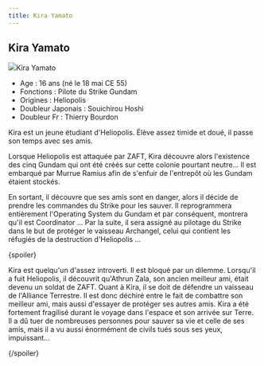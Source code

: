 ```yaml
---
title: Kira Yamato
---
```


Kira Yamato
-----------

![](/images/stories/saga/gundamseed/images/kira/kira1.jpg)Kira Yamato  
- Age : 16 ans (né le 18 mai CE 55)  
- Fonctions : Pilote du Strike Gundam  
- Origines : Heliopolis  
- Doubleur Japonais : Souichirou Hoshi  
- Doubleur Fr : Thierry Bourdon  
  
Kira est un jeune étudiant d'Heliopolis. Élève assez timide et doué, il passe son temps avec ses amis.


Lorsque Heliopolis est attaquée par ZAFT, Kira découvre alors l'existence des cinq Gundam qui ont été créés sur cette colonie pourtant neutre... Il est embarqué par Murrue Ramius afin de s'enfuir de l'entrepôt où les Gundam étaient stockés.


En sortant, il découvre que ses amis sont en danger, alors il décide de prendre les commandes du Strike pour les sauver. Il reprogrammera entièrement l'Operating System du Gundam et par conséquent, montrera qu'il est Coordinator ... Par la suite, il sera assigné au pilotage du Strike dans le but de protéger le vaisseau Archangel, celui qui contient les réfugiés de la destruction d'Heliopolis ...



{spoiler}
  
  
Kira est quelqu'un d'assez introverti. Il est bloqué par un dilemme. Lorsqu'il a fuit Heliopolis, il découvrit qu'Athrun Zala, son ancien meilleur ami, était devenu un soldat de ZAFT. Quant à Kira, il se doit de défendre un vaisseau de l'Alliance Terrestre. Il est donc déchiré entre le fait de combattre son meilleur ami, mais aussi d'essayer de protéger ses autres amis.
Kira a été fortement fragilisé durant le voyage dans l'espace et son arrivée sur Terre. Il a dû tuer de nombreuses personnes pour sauver sa vie et celle de ses amis, mais il a vu aussi énormément de civils tués sous ses yeux, impuissant...


{/spoiler}
